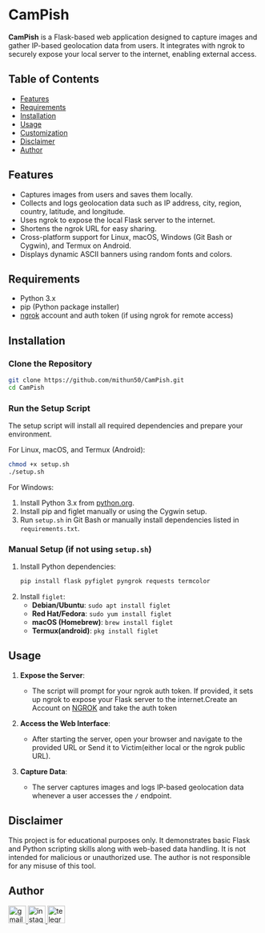
# CamPish

**CamPish** is a Flask-based web application designed to capture images and gather IP-based geolocation data from users. It integrates with ngrok to securely expose your local server to the internet, enabling external access.

## Table of Contents

- [Features](#Features)
- [Requirements](#Requirements)
- [Installation](#Installation)
- [Usage](#Usage)
- [Customization](#Customization)
- [Disclaimer](#Disclaimer)
- [Author](#Author)

## Features

- Captures images from users and saves them locally.
- Collects and logs geolocation data such as IP address, city, region, country, latitude, and longitude.
- Uses ngrok to expose the local Flask server to the internet.
- Shortens the ngrok URL for easy sharing.
- Cross-platform support for Linux, macOS, Windows (Git Bash or Cygwin), and Termux on Android.
- Displays dynamic ASCII banners using random fonts and colors.

## Requirements

- Python 3.x
- pip (Python package installer)
- <a href="http://ngrok.com">ngrok</a> account and auth token (if using ngrok for remote access)

## Installation

### Clone the Repository

```bash
git clone https://github.com/mithun50/CamPish.git
cd CamPish
```

### Run the Setup Script

The setup script will install all required dependencies and prepare your environment.

For Linux, macOS, and Termux (Android):

```bash
chmod +x setup.sh
./setup.sh
```

For Windows:

1. Install Python 3.x from [python.org](https://www.python.org/downloads/).
2. Install pip and figlet manually or using the Cygwin setup.
3. Run `setup.sh` in Git Bash or manually install dependencies listed in `requirements.txt`.

### Manual Setup (if not using `setup.sh`)

1. Install Python dependencies:
   ```bash
   pip install flask pyfiglet pyngrok requests termcolor
   ```
2. Install `figlet`:
   - **Debian/Ubuntu**: `sudo apt install figlet`
   - **Red Hat/Fedora**: `sudo yum install figlet`
   - **macOS (Homebrew)**: `brew install figlet`
   - **Termux(android)**: `pkg install figlet`

## Usage

1. **Expose the Server**:
   - The script will prompt for your ngrok auth token. If provided, it sets up ngrok to expose your Flask server to the internet.Create an Account on <a href="http://ngrok.com">NGROK</a> and take the auth token

2. **Access the Web Interface**:
   - After starting the server, open your browser and navigate to the provided URL or Send it to Victim(either local or the ngrok public URL).

3. **Capture Data**:
   - The server captures images and logs IP-based geolocation data whenever a user accesses the `/` endpoint.



## Disclaimer

This project is for educational purposes only. It demonstrates basic Flask and Python scripting skills along with web-based data handling. It is not intended for malicious or unauthorized use. The author is not responsible for any misuse of this tool.


## Author

<div align="left">
  <a href="malio:mithungowda.b7411@gmail.com" target="_blank">
    <img src="https://img.shields.io/static/v1?message=Gmail&logo=gmail&label=&color=D14836&logoColor=white&labelColor=&style=for-the-badge" height="35" alt="gmail logo"  />
  </a>
  <a href="http://instagram.com/mithun.gowda.b" target="_blank">
    <img src="https://img.shields.io/static/v1?message=Instagram&logo=instagram&label=&color=E4405F&logoColor=white&labelColor=&style=for-the-badge" height="35" alt="instagram logo"  />
  </a>
  <a href="https://t.me/@MITHUNGOWDA_B" target="_blank">
    <img src="https://img.shields.io/static/v1?message=Telegram&logo=telegram&label=&color=2CA5E0&logoColor=white&labelColor=&style=for-the-badge" height="35" alt="telegram logo"  />
  </a>
</div>




